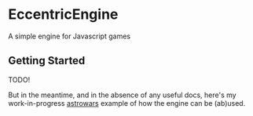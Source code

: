 # EccentricEngine
A simple engine for Javascript games

## Getting Started

TODO!

But in the meantime, and in the absence of any useful docs, here's my work-in-progress [astrowars](https://github.com/JustinPinner/astrowars) example of how the engine can be (ab)used.
